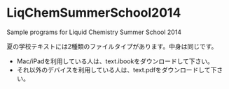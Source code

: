 LiqChemSummerSchool2014
=======================

Sample programs for Liquid Chemistry Summer School 2014

夏の学校テキストには2種類のファイルタイプがあります。中身は同じです。

* Mac/iPadを利用している人は、text.ibookをダウンロードして下さい。
* それ以外のデバイスを利用している人は、text.pdfをダウンロードして下さい。
